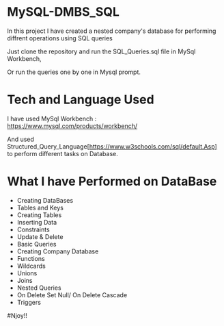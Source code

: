 # MySQL-DMBS_SQL

In this project I have created a nested company's database for performing diffrent operations using SQL queries

Just clone the repository and run the SQL_Queries.sql file in MySql Workbench,

Or run the queries one by one in Mysql prompt.


# Tech and Language Used

I have used MySql Workbench : https://www.mysql.com/products/workbench/

And used Structured_Query_Language[https://www.w3schools.com/sql/default.Asp] to perform different tasks on Database.

# What I have Performed on DataBase

* Creating DataBases
* Tables and Keys
* Creating Tables
* Inserting Data
* Constraints
* Update & Delete
* Basic Queries
* Creating Company Database
* Functions
* Wildcards
* Unions
* Joins
* Nested Queries
* On Delete Set Null/ On Delete Cascade
* Triggers



#Njoy!!
